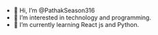 - 👋 Hi, I’m @PathakSeason316
- 👀 I’m interested in technology and programming.
- 🌱 I’m currently learning React js and Python.


<!---
PathakSeason316/PathakSeason316 is a ✨ special ✨ repository because its `README.md` (this file) appears on your GitHub profile.
You can click the Preview link to take a look at your changes.
--->
